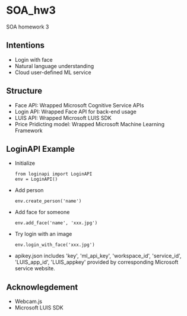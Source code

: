 # SOA_hw3

SOA homework 3

## Intentions

-	Login with face
-	Natural language understanding
-	Cloud user-defined ML service

## Structure

-	Face API: Wrapped Microsoft Cognitive Service APIs
-	Login API: Wrapped Face API for back-end usage
-	LUIS API: Wrapped Microsoft LUIS SDK
-	Price Pridicting model: Wrapped Microsoft Machine Learning Framework

## LoginAPI Example

-	Initialize

		from loginapi import LoginAPI
		env = LoginAPI()

-	Add person

		env.create_person('name')
		
-	Add face for someone

		env.add_face('name', 'xxx.jpg')

-	Try login with an image

		env.login_with_face('xxx.jpg')
		
-	apikey.json includes 'key', 'ml_api_key', 'workspace_id', 'service_id', 'LUIS_app_id', 'LUIS_appkey' provided by corresponding Microsoft service website.


## Acknowlegdement

-	Webcam.js
-	Microsoft LUIS SDK